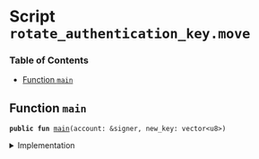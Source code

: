 
<a name="SCRIPT"></a>

# Script `rotate_authentication_key.move`

### Table of Contents

-  [Function `main`](#SCRIPT_main)



<a name="SCRIPT_main"></a>

## Function `main`



<pre><code><b>public</b> <b>fun</b> <a href="#SCRIPT_main">main</a>(account: &signer, new_key: vector&lt;u8&gt;)
</code></pre>



<details>
<summary>Implementation</summary>


<pre><code><b>fun</b> <a href="#SCRIPT_main">main</a>(account: &signer, new_key: vector&lt;u8&gt;) {
  <b>let</b> key_rotation_capability = <a href="../../modules/doc/LibraAccount.md#0x0_LibraAccount_extract_key_rotation_capability">LibraAccount::extract_key_rotation_capability</a>(account);
  <a href="../../modules/doc/LibraAccount.md#0x0_LibraAccount_rotate_authentication_key">LibraAccount::rotate_authentication_key</a>(&key_rotation_capability, new_key);
  <a href="../../modules/doc/LibraAccount.md#0x0_LibraAccount_restore_key_rotation_capability">LibraAccount::restore_key_rotation_capability</a>(key_rotation_capability);
}
</code></pre>



</details>
